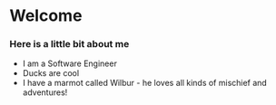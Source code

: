 # Welcome

### Here is a little bit about me
- I am a Software Engineer
- Ducks are cool
- I have a marmot called Wilbur - he loves all kinds of mischief and adventures!


<!--
**JoshuaR830/JoshuaR830** is a ✨ _special_ ✨ repository because its `README.md` (this file) appears on your GitHub profile.

Here are some ideas to get you started:

- 🔭 I’m currently working on ...
- 🌱 I’m currently learning ...
- 👯 I’m looking to collaborate on ...
- 🤔 I’m looking for help with ...
- 💬 Ask me about ...
- 📫 How to reach me: ...
- 😄 Pronouns: ...
- ⚡ Fun fact: ...
-->

